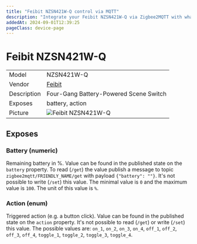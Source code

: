 ```yaml
---
title: "Feibit NZSN421W-Q control via MQTT"
description: "Integrate your Feibit NZSN421W-Q via Zigbee2MQTT with whatever smart home infrastructure you are using without the vendor's bridge or gateway."
addedAt: 2024-09-01T12:39:25
pageClass: device-page
---
```


<!-- !!!! -->
<!-- ATTENTION: This file is auto-generated through docgen! -->
<!-- You can only edit the "Notes"-Section between the two comment lines "Notes BEGIN" and "Notes END". -->
<!-- Do not use h1 or h2 heading within "## Notes"-Section. -->
<!-- !!!! -->

# Feibit NZSN421W-Q

|     |     |
|-----|-----|
| Model | NZSN421W-Q  |
| Vendor  | [Feibit](/supported-devices/#v=Feibit)  |
| Description | Four-Gang Battery-Powered Scene Switch |
| Exposes | battery, action |
| Picture | ![Feibit NZSN421W-Q](https://www.zigbee2mqtt.io/images/devices/NZSN421W-Q.png) |


<!-- Notes BEGIN: You can edit here. Add "## Notes" headline if not already present. -->


<!-- Notes END: Do not edit below this line -->




## Exposes

### Battery (numeric)
Remaining battery in %.
Value can be found in the published state on the `battery` property.
To read (`/get`) the value publish a message to topic `zigbee2mqtt/FRIENDLY_NAME/get` with payload `{"battery": ""}`.
It's not possible to write (`/set`) this value.
The minimal value is `0` and the maximum value is `100`.
The unit of this value is `%`.

### Action (enum)
Triggered action (e.g. a button click).
Value can be found in the published state on the `action` property.
It's not possible to read (`/get`) or write (`/set`) this value.
The possible values are: `on_1`, `on_2`, `on_3`, `on_4`, `off_1`, `off_2`, `off_3`, `off_4`, `toggle_1`, `toggle_2`, `toggle_3`, `toggle_4`.

